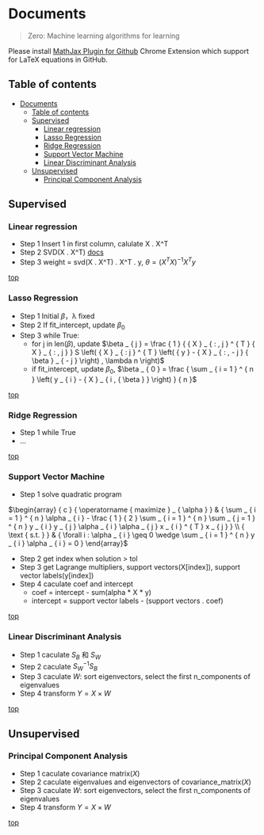# Documents

> Zero: Machine learning algorithms for learning

Please install [MathJax Plugin for Github](https://chrome.google.com/webstore/detail/mathjax-plugin-for-github/ioemnmodlmafdkllaclgeombjnmnbima) Chrome Extension which support for LaTeX equations in GitHub.

## Table of contents
- [Documents](#documents)
  - [Table of contents](#table-of-contents)
  - [Supervised](#supervised)
    - [Linear regression](#linear-regression)
    - [Lasso Regression](#lasso-regression)
    - [Ridge Regression](#ridge-regression)
    - [Support Vector Machine](#support-vector-machine)
    - [Linear Discriminant Analysis](#linear-discriminant-analysis)
  - [Unsupervised](#unsupervised)
    - [Principal Component Analysis](#principal-component-analysis)

## Supervised

### Linear regression

- Step 1 Insert 1 in first column, calulate X . X^T
- Step 2 SVD(X . X^T) [docs](http://www.sci.utah.edu/~gerig/CS6640-F2012/Materials/pseudoinverse-cis61009sl10.pdf)
- Step 3 weight = svd(X . X^T) . X^T . y, ${\theta=(X^TX)^{-1}X^Ty}$

[top](#Table-of-contents)

### Lasso Regression
- Step 1 Initial $\beta$，λ fixed
- Step 2 If fit_intercept, update $\beta_0$
- Step 3 while True:
  - for j in len($\beta$), update $\beta _ { j } = \frac { 1 } { { X } _ { : , j } ^ { T } { X } _ { : , j } } S \left( { X } _ { : j } ^ { T } \left( { y } - { X } _ { : , - j } { \beta } _ { - j } \right) , \lambda n \right)$
  - if fit_intercept, update $\beta_0$, $\beta _ { 0 } = \frac { \sum _ { i = 1 } ^ { n } \left( y _ { i } - { X } _ { i , { \beta } } \right) } { n }$

[top](#Table-of-contents)

### Ridge Regression

* Step 1 while True
* ...
 

[top](#Table-of-contents)

### Support Vector Machine
* Step 1 solve quadratic program

$\begin{array} { c } { \operatorname { maximize } _ { \alpha } } & { \sum _ { i = 1 } ^ { n } \alpha _ { i } - \frac { 1 } { 2 } \sum _ { i = 1 } ^ { n } \sum _ { j = 1 } ^ { n } y _ { i } y _ { j } \alpha _ { i } \alpha _ { j } x _ { i } ^ { T } x _ { j } } \\ { \text { s.t. } } & { \forall i : \alpha _ { i } \geq 0 \wedge \sum _ { i = 1 } ^ { n } y _ { i } \alpha _ { i } = 0 } \end{array}$

* Step 2 get index when solution > tol
* Step 3 get Lagrange multipliers, support vectors(X[index]), support vector labels(y[index])
* Step 4 caculate coef and intercept
  * coef = intercept - sum(alpha * X * y)
  * intercept = support vector labels - (support vectors . coef)

[top](#Table-of-contents)

### Linear Discriminant Analysis

* Step 1 caculate $S_B$ 和 $S_W$
* Step 2 caculate $S_W^{-1}S_B$
* Step 3 caculate $W$: sort eigenvectors, select the first n_components of eigenvalues
* Step 4 transform $Y = X \times W$
  
[top](#Table-of-contents)

## Unsupervised

### Principal Component Analysis

* Step 1 caculate covariance matrix($X$)
* Step 2 caculate eigenvalues and eigenvectors of covariance_matrix($X$)
* Step 3 caculate $W$: sort eigenvectors, select the first n_components of eigenvalues
* Step 4 transform $Y = X \times W$

[top](#Table-of-contents)
